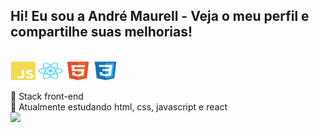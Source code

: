 ## Hi! Eu sou a André Maurell - Veja o meu perfil e compartilhe suas melhorias!

<div style="display: inline_block"><br>
  <img align="center" alt="Rafa-Js" height="30" width="40" src="https://raw.githubusercontent.com/devicons/devicon/master/icons/javascript/javascript-plain.svg">

  <img align="center" alt="Rafa-React" height="30" width="40" src="https://raw.githubusercontent.com/devicons/devicon/master/icons/react/react-original.svg">
  <img align="center" alt="Rafa-HTML" height="30" width="40" src="https://raw.githubusercontent.com/devicons/devicon/master/icons/html5/html5-original.svg">
  <img align="center" alt="Rafa-CSS" height="30" width="40" src="https://raw.githubusercontent.com/devicons/devicon/master/icons/css3/css3-original.svg">

</div>
<div>
  <br/>
  🔭 Stack front-end<br/>
  🌱 Atualmente estudando html, css, javascript e react
</div>
<picture>
<source 
  srcset="https://github-readme-stats.vercel.app/api?username=amaurella&show_icons=true&theme=dark"
  media="(prefers-color-scheme: dark)"
/>
<source
  srcset="https://github-readme-stats.vercel.app/api?username=amaurell&show_icons=true"
  media="(prefers-color-scheme: light), (prefers-color-scheme: no-preference)"
/>
<img src="https://github-readme-stats.vercel.app/api?username=amaurell&show_icons=true" />
</picture>

<!--
**amaurell/amaurell** is a ✨ _special_ ✨ repository because its `README.md` (this file) appears on your GitHub profile.



Here are some ideas to get you started:

- 🔭 Stack front-end
- 🌱 Atualmente estudando html, css, javascript e react
- 👯 I’m looking to collaborate on ...
- 🤔 I’m looking for help with ...
- 💬 Ask me about ...
- 📫 How to reach me: ...
- 😄 Pronouns: ...
- ⚡ Fun fact: ...
-->
